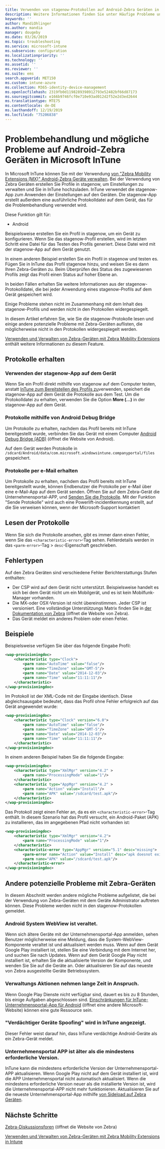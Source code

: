 ```yaml
---
title: Verwenden von stagenow-Protokollen auf Android-Zebra Geräten in Microsoft InTune-Azure | Microsoft-Dokumentation
description: Weitere Informationen finden Sie unter Häufige Probleme und Lösungen bei der Verwendung von stagenow auf Android-Geräten mit Microsoft InTune. Außerdem erfahren Sie, wie Sie Protokolle erhalten und wie Sie die Protokolle für Erfolg oder Fehler lesen.
keywords: ''
author: MandiOhlinger
ms.author: mandia
manager: dougeby
ms.date: 03/26/2019
ms.topic: troubleshooting
ms.service: microsoft-intune
ms.subservice: configuration
ms.localizationpriority: ''
ms.technology: ''
ms.assetid: ''
ms.reviewer: ''
ms.suite: ems
search.appverid: MET150
ms.custom: intune-azure
ms.collection: M365-identity-device-management
ms.openlocfilehash: 2319fb0d1198289398912793e52482bf66d87173
ms.sourcegitcommit: e166b9746fcf0e710e93ad012d2f52e2d3ed2644
ms.translationtype: MTE75
ms.contentlocale: de-DE
ms.lasthandoff: 12/19/2019
ms.locfileid: "75206838"
---
```

# <a name="troubleshoot-and-see-potential-issues-on-android-zebra-devices-in-microsoft-intune"></a>Problembehandlung und mögliche Probleme auf Android-Zebra Geräten in Microsoft InTune



In Microsoft InTune können Sie mit der Verwendung [von "Zebra Mobility Extensions (MX)" Android-Zebra Geräte verwalten](android-zebra-mx-overview.md). Bei der Verwendung von Zebra Geräten erstellen Sie Profile in stagenow, um Einstellungen zu verwalten und Sie in InTune hochzuladen. InTune verwendet die stagenow-App zum Anwenden der Einstellungen auf den Geräten. Die stagenow-App erstellt außerdem eine ausführliche Protokolldatei auf dem Gerät, das für die Problembehandlung verwendet wird.

Diese Funktion gilt für:

- Android

Beispielsweise erstellen Sie ein Profil in stagenow, um ein Gerät zu konfigurieren. Wenn Sie das stagenow-Profil erstellen, wird im letzten Schritt eine Datei für das Testen des Profils generiert. Diese Datei wird mit der stagenow-App auf dem Gerät genutzt.

In einem anderen Beispiel erstellen Sie ein Profil in stagenow und testen es. Fügen Sie in InTune das Profil stagenow hinzu, und weisen Sie es dann Ihren Zebra-Geräten zu. Beim Überprüfen des Status des zugewiesenen Profils zeigt das Profil einen Status auf hoher Ebene an.

In beiden Fällen erhalten Sie weitere Informationen aus der stagenow-Protokolldatei, die bei jeder Anwendung eines stagenow-Profils auf dem Gerät gespeichert wird.

Einige Probleme stehen nicht im Zusammenhang mit dem Inhalt des stagenow-Profils und werden nicht in den Protokollen widergespiegelt.

In diesem Artikel erfahren Sie, wie Sie die stagenow-Protokolle lesen und einige andere potenzielle Probleme mit Zebra-Geräten auflisten, die möglicherweise nicht in den Protokollen widergespiegelt werden.

[Verwenden und Verwalten von Zebra-Geräten mit Zebra Mobility Extensions](android-zebra-mx-overview.md) enthält weitere Informationen zu diesem Feature.

## <a name="get-the-logs"></a>Protokolle erhalten

### <a name="use-the-stagenow-app-on-the-device"></a>Verwenden der stagenow-App auf dem Gerät
Wenn Sie ein Profil direkt mithilfe von stagenow auf dem Computer testen, anstatt [InTune zum Bereitstellen des Profils zu](android-zebra-mx-overview.md#step-4-create-a-device-management-profile-in-stagenow)verwenden, speichert die stagenow-App auf dem Gerät die Protokolle aus dem Test. Um die Protokolldatei zu erhalten, verwenden Sie die Option **More (...)** in der stagenow-App auf dem Gerät.

### <a name="get-logs-using-android-debug-bridge"></a>Protokolle mithilfe von Android Debug Bridge
Um Protokolle zu erhalten, nachdem das Profil bereits mit InTune bereitgestellt wurde, verbinden Sie das Gerät mit einem Computer [Android Debug Bridge (ADB)](https://developer.android.com/studio/command-line/adb) (öffnet die Website von Android).

Auf dem Gerät werden Protokolle in `/sdcard/Android/data/com.microsoft.windowsintune.companyportal/files` gespeichert.

### <a name="get-logs-from-email"></a>Protokolle per e-Mail erhalten
Um Protokolle zu erhalten, nachdem das Profil bereits mit InTune bereitgestellt wurde, können Endbenutzer die Protokolle per e-Mail über eine e-Mail-App auf dem Gerät senden. Öffnen Sie auf dem Zebra-Gerät die Unternehmensportal-APP, und [Senden Sie die Protokolle](https://docs.microsoft.com/intune-user-help/send-logs-to-your-it-admin-by-email-android). Mit der Funktion "Sende Protokolle" wird auch eine Powerlift-incidentkennung erstellt, auf die Sie verweisen können, wenn der Microsoft-Support kontaktiert

## <a name="read-the-logs"></a>Lesen der Protokolle

Wenn Sie sich die Protokolle ansehen, gibt es immer dann einen Fehler, wenn Sie das `<characteristic-error>`-Tag sehen. Fehlerdetails werden in das `<parm-error>`-Tag > `desc`-Eigenschaft geschrieben.

## <a name="error-types"></a>Fehlertypen

Auf den Zebra Geräten sind verschiedene Fehler Berichterstattungs Stufen enthalten:

- Der CSP wird auf dem Gerät nicht unterstützt. Beispielsweise handelt es sich bei dem Gerät nicht um ein Mobilgerät, und es ist kein Mobilfunk-Manager vorhanden.
- Die MX-oder OSX-Version ist nicht übereinstimmen. Jeder CSP ist versioniert. Eine vollständige Unterstützungs Matrix finden Sie in [der Dokumentation von Zebra](http://techdocs.zebra.com/mx/) (öffnet die Website von Zebra).
- Das Gerät meldet ein anderes Problem oder einen Fehler.

## <a name="examples"></a>Beispiele

Beispielsweise verfügen Sie über das folgende Eingabe Profil:

```xml
<wap-provisioningdoc>
    <characteristic type="Clock">
        <parm name="AutoTime" value="false"/>
        <parm name="TimeZone" value="GMT-5"/>
        <parm name="Date" value="2014-12-03"/>
        <parm name="Time" value="11:11:11"/>
    </characteristic>
</wap-provisioningdoc>
```

Im Protokoll ist der XML-Code mit der Eingabe identisch. Diese abgleichsausgabe bedeutet, dass das Profil ohne Fehler erfolgreich auf das Gerät angewendet wurde:

```xml
<wap-provisioningdoc>
    <characteristic type="Clock" version="6.0">
        <parm name="AutoTime" value="false"/>
        <parm name="TimeZone" value="GMT-5"/>
        <parm name="Date" value="2014-12-03"/>
        <parm name="Time" value="11:11:11"/>
    </characteristic>
</wap-provisioningdoc>
```

In einem anderen Beispiel haben Sie die folgende Eingabe:

```xml
<wap-provisioningdoc>
    <characteristic type="XmlMgr" version="4.2" >
        <parm name="ProcessingMode" value="1"/>
    </characteristic>
    <characteristic type="AppMgr" version="4.2" >
        <parm name="Action" value="Install"/>
        <parm name="APK" value="/sdcard/test.apk"/>
    </characteristic>
</wap-provisioningdoc>
```

Das Protokoll zeigt einen Fehler an, da es ein `<characteristic-error>`-Tag enthält. In diesem Szenario hat das Profil versucht, ein Android-Paket (APK) zu installieren, das im angegebenen Pfad nicht vorhanden ist:

```xml
<wap-provisioningdoc>
    <characteristic type="XmlMgr" version="4.2">
        <parm name="ProcessingMode" value="1"/>
    </characteristic>
    <characteristic-error type="AppMgr" version="5.1" desc="missing">
        <parm-error name="Action" value="Install" desc="apk doesnot exist in the path"/>
        <parm name="APK" value="/sdcard/test.apk"/>
    </characteristic-error>
</wap-provisioningdoc>
```

## <a name="other-potential-issues-with-zebra-devices"></a>Andere potenzielle Probleme mit Zebra-Geräten

In diesem Abschnitt werden andere mögliche Probleme aufgelistet, die bei der Verwendung von Zebra-Geräten mit dem Geräte Administrator auftreten können. Diese Probleme werden nicht in den stagenow-Protokollen gemeldet.

### <a name="android-system-webview-is-out-of-date"></a>Android System WebView ist veraltet.

Wenn sich ältere Geräte mit der Unternehmensportal-App anmelden, sehen Benutzer möglicherweise eine Meldung, dass die System-WebView-Komponente veraltet ist und aktualisiert werden muss. Wenn auf dem Gerät Google Play installiert ist, stellen Sie eine Verbindung mit dem Internet her, und suchen Sie nach Updates. Wenn auf dem Gerät Google Play nicht installiert ist, erhalten Sie die aktualisierte Version der Komponente, und wenden Sie Sie auf die Geräte an. Oder aktualisieren Sie auf das neueste von Zebra ausgestellte Geräte Betriebssystem.

### <a name="management-actions-take-a-long-time"></a>Verwaltungs Aktionen nehmen lange Zeit in Anspruch.

Wenn Google Play Dienste nicht verfügbar sind, dauert es bis zu 8 Stunden, bis einige Aufgaben abgeschlossen sind. [Einschränkungen für InTune-Unternehmensportal-App für Android](https://support.microsoft.com/help/3211588/limitations-of-intune-company-portal-app-for-android-in-china) (öffnet eine andere Microsoft-Website) können eine gute Ressource sein.

### <a name="device-spoofing-suspected-shows-in-intune"></a>"Verdächtiger Geräte Spoofing" wird in InTune angezeigt.

Dieser Fehler weist darauf hin, dass InTune verdächtige Android-Geräte als ein Zebra-Gerät meldet.

### <a name="company-portal-app-is-older-than-minimum-required-version"></a>Unternehmensportal APP ist älter als die mindestens erforderliche Version.

InTune kann die mindestens erforderliche Version der Unternehmensportal-APP aktualisieren. Wenn Google Play nicht auf dem Gerät installiert ist, wird die APP Unternehmensportal nicht automatisch aktualisiert. Wenn die mindestens erforderliche Version neuer als die installierte Version ist, wird die Unternehmensportal-APP nicht mehr funktionieren. Aktualisieren Sie auf die neueste Unternehmensportal-App mithilfe [von Sideload auf Zebra Geräten](android-zebra-mx-overview.md#sideload-the-company-portal-app).

## <a name="next-steps"></a>Nächste Schritte

[Zebra-Diskussionsforen](https://developer.zebra.com/community/home/discussions) (öffnet die Website von Zebra)

[Verwenden und Verwalten von Zebra-Geräten mit Zebra Mobility Extensions in Intune](android-zebra-mx-overview.md)
